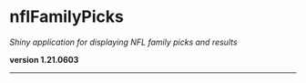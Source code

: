 # nflFamilyPicks

*Shiny application for displaying NFL family picks and results*

**version 1.21.0603**

----------

